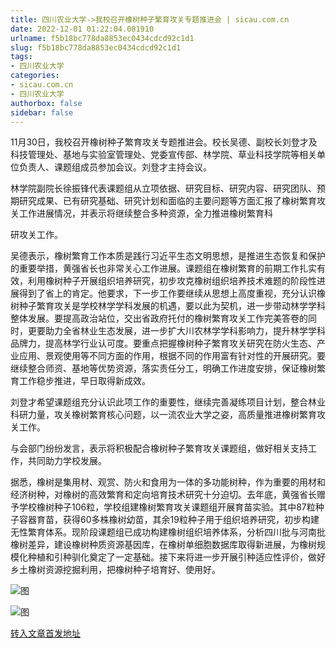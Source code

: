 ```yaml
---
title: 四川农业大学->我校召开橡树种子繁育攻关专题推进会 | sicau.com.cn
date: 2022-12-01 01:22:04.081910
urlname: f5b18bc778da8853ec0434cdcd92c1d1
slug: f5b18bc778da8853ec0434cdcd92c1d1
tags: 
- 四川农业大学
categories:
- sicau.com.cn
- 四川农业大学
authorbox: false
sidebar: false
---
```

11月30日，我校召开橡树种子繁育攻关专题推进会。校长吴德、副校长刘登才及科技管理处、基地与实验室管理处、党委宣传部、林学院、草业科技学院等相关单位负责人、课题组成员参加会议。刘登才主持会议。

林学院副院长徐振锋代表课题组从立项依据、研究目标、研究内容、研究团队、预期研究成果、已有研究基础、研究计划和面临的主要问题等方面汇报了橡树繁育攻关工作进展情况，并表示将继续整合多种资源，全力推进橡树繁育科
<!--more-->
研攻关工作。

吴德表示，橡树繁育工作本质是践行习近平生态文明思想，是推进生态恢复和保护的重要举措，黄强省长也非常关心工作进展。课题组在橡树繁育的前期工作扎实有效，利用橡树种子开展组织培养研究，初步攻克橡树组织培养技术难题的阶段性进展得到了省上的肯定。他要求，下一步工作要继续从思想上高度重视，充分认识橡树种子繁育攻关是学校林学学科发展的机遇，要以此为契机，进一步带动林学学科整体发展。要提高政治站位，交出省政府托付的橡树繁育攻关工作完美答卷的同时，更要助力全省林业生态发展，进一步扩大川农林学学科影响力，提升林学学科品牌力，提高林学行业认可度。要重点把握橡树种子繁育攻关研究在防火生态、产业应用、景观使用等不同方面的作用，根据不同的作用富有针对性的开展研究。要继续整合师资、基地等优势资源，落实责任分工，明确工作进度安排，保证橡树繁育工作稳步推进，早日取得新成效。

刘登才希望课题组充分认识此项工作的重要性，继续完善凝练项目计划，整合林业科研力量，攻关橡树繁育核心问题，以一流农业大学之姿，高质量推进橡树繁育攻关工作。

与会部门纷纷发言，表示将积极配合橡树种子繁育攻关课题组，做好相关支持工作，共同助力学校发展。

据悉，橡树是集用材、观赏、防火和食用为一体的多功能树种，作为重要的用材和经济树种，对橡树的高效繁育和定向培育技术研究十分迫切。去年底，黄强省长赠予学校橡树种子106粒，学校组建橡树繁育攻关课题组开展育苗实验。其中87粒种子容器育苗，获得60多株橡树幼苗，其余19粒种子用于组织培养研究，初步构建无性繁育体系。现阶段课题组已成功构建橡树组织培养体系，分析四川批与河南批橡树差异，建设橡树种质资源基因库，在橡树单细胞数据库取得新进展，为橡树规模化种植和引种驯化奠定了一定基础。接下来将进一步开展引种适应性评价，做好乡土橡树资源挖掘利用，把橡树种子培育好、使用好。

![图](https://news.sicau.edu.cn/__local/3/40/16/7A7604BE5BBE8BC8B19EF0C6D6B_330A608C_C6B1.jpg)

![图](https://news.sicau.edu.cn/__local/F/AE/92/82CDD498BAFA04EF1AFABA0F61D_B33285C4_13C32.jpg)

[转入文章首发地址](https://news.sicau.edu.cn/info/1078/70413.htm)